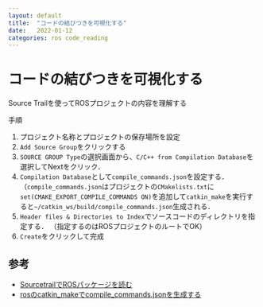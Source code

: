 ```yaml
---
layout: default
title:  "コードの結びつきを可視化する"
date:   2022-01-12
categories: ros code_reading
---
```


# コードの結びつきを可視化する

Source Trailを使ってROSプロジェクトの内容を理解する

手順
1. プロジェクト名称とプロジェクトの保存場所を設定
2. `Add Source Group`をクリックする
3. `SOURCE GROUP Type`の選択画面から、`C/C++ from Compilation Database`を選択してNextをクリック．
4. `Compilation Database`として`compile_commands.json`を設定する．
（`compile_commands.json`はプロジェクトの`CMakelists.txt`に`set(CMAKE_EXPORT_COMPILE_COMMANDS ON)`を追加して`catkin_make`を実行すると`~/catkin_ws/build/compile_commands.json`生成される．
5. `Header files & Directories to Index`でソースコードのディレクトリを指定する．
（指定するのはROSプロジェクトのルートでOK）
6. `Create`をクリックして完成

## 参考
- [SourcetrailでROSパッケージを読む](https://qiita.com/rkoyama1623/items/dcbdb3b96d3d384d4778)
- [rosのcatkin_makeでcompile_commands.jsonを生成する](https://amazingsoblin.hatenablog.com/entry/2018/07/02/232343)
